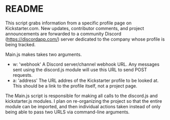 # README #

This script grabs information from a specific profile page on Kickstarter.com.
New updates, contributor comments, and project announcements are forwarded to a community Discord (https://discordapp.com/) server dedicated to the company whose profile is being tracked.

Main.js makes takes two arguments.  
  * w: 'webhook' A Discord server/channel webhook URL. Any messages sent using the discord.js module will use this URL to send POST requests.  
  * a: 'address' The URL addres of the Kickstarter profile to be looked at. This should be a link to the profile itself, not a project page.

The Main.js script is responsible for making all calls to the discord.js and kickstarter.js modules. I plan on re-organizing the project so that the entire module can be imported, and then individual actions taken instead of only being able to pass two URLS via command-line arguments.